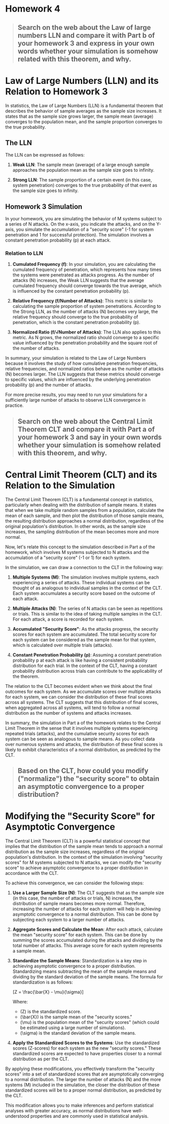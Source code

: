 # Homework 4

> ## Search on the web about the Law of large numbers LLN and compare it with Part b of your homework 3 and express in your own words whether your simulation is somehow related with this theorem, and why.

# Law of Large Numbers (LLN) and its Relation to Homework 3

In statistics, the Law of Large Numbers (LLN) is a fundamental theorem that describes the behavior of sample averages as the sample size increases. It states that as the sample size grows larger, the sample mean (average) converges to the population mean, and the sample proportion converges to the true probability.

## The LLN

The LLN can be expressed as follows:

1. **Weak LLN**: The sample mean (average) of a large enough sample approaches the population mean as the sample size goes to infinity.

2. **Strong LLN**: The sample proportion of a certain event (in this case, system penetration) converges to the true probability of that event as the sample size goes to infinity.

## Homework 3 Simulation

In your homework, you are simulating the behavior of M systems subject to a series of N attacks. On the x-axis, you indicate the attacks, and on the Y-axis, you simulate the accumulation of a "security score" (-1 for system penetration and 1 for successful protection). The simulation involves a constant penetration probability (p) at each attack.

### Relation to LLN

1. **Cumulated Frequency (f)**: In your simulation, you are calculating the cumulated frequency of penetration, which represents how many times the systems were penetrated as attacks progress. As the number of attacks (N) increases, the Weak LLN suggests that the average cumulated frequency should converge towards the true average, which is influenced by the constant penetration probability (p).

2. **Relative Frequency (f/Number of Attacks)**: This metric is similar to calculating the sample proportion of system penetrations. According to the Strong LLN, as the number of attacks (N) becomes very large, the relative frequency should converge to the true probability of penetration, which is the constant penetration probability (p).

3. **Normalized Ratio (f/√Number of Attacks)**: The LLN also applies to this metric. As N grows, the normalized ratio should converge to a specific value influenced by the penetration probability and the square root of the number of attacks.

In summary, your simulation is related to the Law of Large Numbers because it involves the study of how cumulative penetration frequencies, relative frequencies, and normalized ratios behave as the number of attacks (N) becomes larger. The LLN suggests that these metrics should converge to specific values, which are influenced by the underlying penetration probability (p) and the number of attacks.

For more precise results, you may need to run your simulations for a sufficiently large number of attacks to observe LLN convergence in practice.



> ## Search on the web about the Central Limit Theorem CLT and compare it with Part a of your homework 3 and say in your own words whether your simulation is somehow related with this theorem, and why.

# Central Limit Theorem (CLT) and its Relation to the Simulation

The Central Limit Theorem (CLT) is a fundamental concept in statistics, particularly when dealing with the distribution of sample means. It states that when we take multiple random samples from a population, calculate the mean of each sample, and then plot the distribution of those sample means, the resulting distribution approaches a normal distribution, regardless of the original population's distribution. In other words, as the sample size increases, the sampling distribution of the mean becomes more and more normal.

Now, let's relate this concept to the simulation described in Part a of the homework, which involves M systems subjected to N attacks and the accumulation of a "security score" (-1 or 1) for each system.

In the simulation, we can draw a connection to the CLT in the following way:

1. **Multiple Systems (M)**: The simulation involves multiple systems, each experiencing a series of attacks. These individual systems can be thought of as analogous to individual samples in the context of the CLT. Each system accumulates a security score based on the outcome of each attack.

2. **Multiple Attacks (N)**: The series of N attacks can be seen as repetitions or trials. This is similar to the idea of taking multiple samples in the CLT. For each attack, a score is recorded for each system.

3. **Accumulated "Security Score"**: As the attacks progress, the security scores for each system are accumulated. The total security score for each system can be considered as the sample mean for that system, which is calculated over multiple trials (attacks).

4. **Constant Penetration Probability (p)**: Assuming a constant penetration probability p at each attack is like having a consistent probability distribution for each trial. In the context of the CLT, having a constant probability distribution across trials can contribute to the applicability of the theorem.

The relation to the CLT becomes evident when we think about the final outcomes for each system. As we accumulate scores over multiple attacks for each system, we can consider the distribution of these final scores across all systems. The CLT suggests that this distribution of final scores, when aggregated across all systems, will tend to follow a normal distribution as the number of systems and attacks increases.

In summary, the simulation in Part a of the homework relates to the Central Limit Theorem in the sense that it involves multiple systems experiencing repeated trials (attacks), and the cumulative security scores for each system can be seen as analogous to sample means. As you collect data over numerous systems and attacks, the distribution of these final scores is likely to exhibit characteristics of a normal distribution, as predicted by the CLT.




> ## Based on the CLT, how could you modify ("normalize") the "security score" to obtain an asymptotic convergence to a proper distribution?

# Modifying the "Security Score" for Asymptotic Convergence

The Central Limit Theorem (CLT) is a powerful statistical concept that implies that the distribution of the sample mean tends to approach a normal distribution as the sample size increases, regardless of the original population's distribution. In the context of the simulation involving "security scores" for M systems subjected to N attacks, we can modify the "security score" to achieve asymptotic convergence to a proper distribution in accordance with the CLT.

To achieve this convergence, we can consider the following steps:

1. **Use a Larger Sample Size (N)**: The CLT suggests that as the sample size (in this case, the number of attacks or trials, N) increases, the distribution of sample means becomes more normal. Therefore, increasing the number of attacks for each system will help in achieving asymptotic convergence to a normal distribution. This can be done by subjecting each system to a larger number of attacks.

2. **Aggregate Scores and Calculate the Mean**: After each attack, calculate the mean "security score" for each system. This can be done by summing the scores accumulated during the attacks and dividing by the total number of attacks. This average score for each system represents a sample mean.

3. **Standardize the Sample Means**: Standardization is a key step in achieving asymptotic convergence to a proper distribution. Standardizing means subtracting the mean of the sample means and dividing by the standard deviation of the sample means. The formula for standardization is as follows:

   \[Z = \frac{\bar{X} - \mu}{\sigma}\]

   Where:
   - \(Z\) is the standardized score.
   - \(\bar{X}\) is the sample mean of the "security scores."
   - \(\mu\) is the population mean of the "security scores" (which could be estimated using a large number of simulations).
   - \(\sigma\) is the standard deviation of the sample means.

4. **Apply the Standardized Scores to the Systems**: Use the standardized scores (Z-scores) for each system as the new "security scores." These standardized scores are expected to have properties closer to a normal distribution as per the CLT.

By applying these modifications, you effectively transform the "security scores" into a set of standardized scores that are asymptotically converging to a normal distribution. The larger the number of attacks (N) and the more systems (M) included in the simulation, the closer the distribution of these standardized scores will be to a proper normal distribution, as predicted by the CLT.

This modification allows you to make inferences and perform statistical analyses with greater accuracy, as normal distributions have well-understood properties and are commonly used in statistical analysis.



